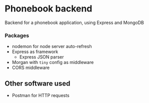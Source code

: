 # Phonebook backend

Backend for a phonebook application, using Express and MongoDB

### Packages
- nodemon for node server auto-refresh
- Express as framework
  - Express JSON parser
- Morgan with `tiny` config as middleware
- CORS middleware
## Other software used
- Postman for HTTP requests